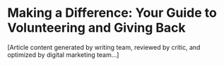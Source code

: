# Making a Difference: Your Guide to Volunteering and Giving Back

[Article content generated by writing team, reviewed by critic, and optimized by digital marketing team...]